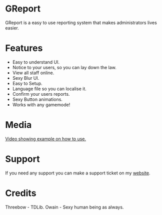 # GReport
GReport is a easy to use reporting system that makes administrators lives easier.

# Features
- Easy to understand UI.
- Notice to your users, so you can lay down the law.
- View all staff online.
- Sexy Blur UI.
- Easy to Setup.
- Language file so you can localise it.
- Confirm your users reports.
- Sexy Button animations.
- Works with any gamemode!

# Media
[Video showing example on how to use.](https://www.youtube.com/watch?v=7hmCD3JwYHw&feature=youtu.be)

# Support
If you need any support you can make a support ticket on my [website](https://livacoweb.000webhostapp.com/index.php).

# Credits
Threebow - TDLib.
Owain - Sexy human being as always.
